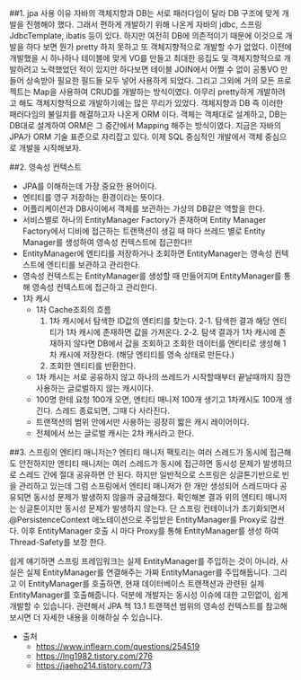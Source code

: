 ##1. jpa 사용 이유
자바의 객체지향과 DB는 서로 패러다임이 달라 DB 구조에 맞게 개발을 진행해야 했다.
그래서 편하게 개발하기 위해 나온게 자바의 jdbc, 스프링 JdbcTemplate, ibatis 등이 있다.
하지만 여전히 DB에 의존적이기 때문에 이것으로 개발을 하다 보면 뭔가 pretty 하지 못하고 또 객체지향적으로 개발할 수가 없었다.
이전에 개발했을 시 하나하나 테이블에 맞게 VO를 만들고 최대한 응집도 및 객체지향적으로 개발하려고 노력했었던 적이 있지만
하다보면 테이블 JOIN에서 어쩔 수 없이 공통VO 만들어 상속받아 필요한 필드들 모두 넣어 사용하게 되었다.
그리고 그외에 거의 모든 프로젝트는 Map을 사용하여 CRUD를 개발하는 방식이였다.
아무리 pretty하게 개발하려고 해도 객체지향적으로 개발하기에는 많은 무리가 있었다.
객체지향과 DB 즉 이러한 패러다임의 불일치를 해결하고자 나온게 ORM 이다.
객체는 객체대로 설계하고, DB는 DB대로 설계하여 ORM은 그 중간에서 Mapping 해주는 방식이였다.
지금은 자바의 JPA가 ORM 기술 표준으로 자리잡고 있다.
이제 SQL 중심적인 개발에서 객체 중심으로 개발을 시작해보자.

##2. 영속성 컨텍스트
- JPA를 이해하는데 가장 중요한 용어이다.
- 엔티티를 영구 저장하는 환경이라는 뜻이다.
- 어플리케이션과 DB사이에서 객체를 보관하는 가상의 DB같은 역할을 한다.
- 서비스별로 하나의 EntityManager Factory가 존재하며 Entity Manager Factory에서 디비에 접근하는 트랜잭션이 생길 때 마다 쓰레드 별로 Entity Manager를 생성하여 영속성 컨텍스트에 접근한다!!
- EntityManager에 엔티티를 저장하거나 조회하면 EntityManager는 영속성 컨텍스트에 엔티티를 보관하고 관리한다.
- 영속성 컨텍스트는 EntityManager를 생성할 때 만들어지며 EntityManager를 통해 영속성 컨텍스트에 접근하고 관리한다.
- 1차 캐시
    - 1차 Cache조회의 흐름
        1. 1차 캐시에서 탐색한 ID값의 엔티티를 찾는다.
        2-1. 탐색한 결과 해당 엔티티가 1차 캐시에 존재하면 값을 가져온다.
        2-2. 탐색 결과가 1차 캐시에 존재하지 않다면 DB에서 값을 조회하고 조회한 데이터를 엔티티로 생성해 1차 캐시에 저장한다. (해당 엔티티를 영속 상태로 만든다.)
        3. 조회한 엔티티를 반환한다.
    - 1차 캐시는 서로 공유하지 않고 하나의 쓰레드가 시작할때부터 끝날때까지 잠깐 사용하는 글로벌하지 않는 캐시이다.
    - 100명 한테 요청 100개 오면, 엔티티 매니저 100개 생기고 1차캐시도 100개 생긴다. 스레드 종료되면, 그때 다 사라진다.
    - 트랜잭션의 범위 안에서만 사용하는 굉장히 짧은 캐시 레이어이다.
    - 전체에서 쓰는 글로벌 캐시는 2차 캐시라고 한다.

##3. 스프링의 엔티티 매니저는?
엔티티 매니저 팩토리는 여러 스레드가 동시에 접근해도 안전하지만 엔티티 매니저는 여러 스레드가 동시에 접근하면 동시성
문제가 발생하므로 스레드 간에 절대 공유하면 안 된다.
하지만 일반적으로 스프링은 싱글톤기반으로 빈을 관리하고 있는데
그럼 스프링에서 엔티티 매니저가 한 개만 생성되어 스레드마다 공유되면 동시성 문제가 발생하지 않을까 궁금해졌다.
확인해본 결과 위의 엔티티 매니저는 싱글톤이지만 동시성 문제가 발생하지 않는다.
단 스프링 컨테이너가 초기화되면서 @PersistenceContext 애노테이션으로 주입받은 EntityManager를 Proxy로 감싼다.
이후 EntityManager 호출 시 마다 Proxy를 통해 EntityManager를 생성 하여 Thread-Safety를 보장 한다.

쉽게 얘기하면
스프링 프레임워크는 실제 EntityManager를 주입하는 것이 아니라, 사실은 실제 EntityManager를 연결해주는 가짜 EntityManager를 주입해둡니다.
그리고 이 EntityManager를 호출하면, 현재 데이터베이스 트랜잭션과 관련된 실제 EntityManager를 호출해줍니다.
덕분에 개발자는 동시성 이슈에 대한 고민없이, 쉽게 개발할 수 있습니다.
관련해서 JPA 책 13.1 트랜잭션 범위의 영속성 컨텍스트를 참고해보시면 더 자세한 내용을 이해하실 수 있습니다.

- 출처
    - https://www.inflearn.com/questions/254519
    - https://lng1982.tistory.com/276
    - https://jaeho214.tistory.com/73
